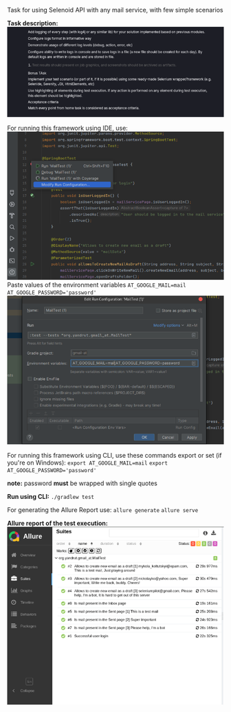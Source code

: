 Task for using Selenoid API with any mail service, with few simple scenarios

**Task description:**
![img.png](readmeContent/img_4.png)

For running this framework using IDE, use:
![img_1.png](readmeContent/img_1.png)
Paste values of the environment variables
`AT_GOOGLE_MAIL=mail`
`AT_GOOGLE_PASSWORD='password'`
![img_2.png](readmeContent/img_2.png)


For running this framework using CLI, use these commands export or set (if you're on Windows):
`export AT_GOOGLE_MAIL=mail`
`export AT_GOOGLE_PASSWORD='password'`

**note:** password **must** be wrapped with single quotes

**Run using CLI:**
`./gradlew test`


For generating the Allure Report use:
`allure generate`
`allure serve`

**Allure report of the test execution:**
![img.png](readmeContent/img.png)

